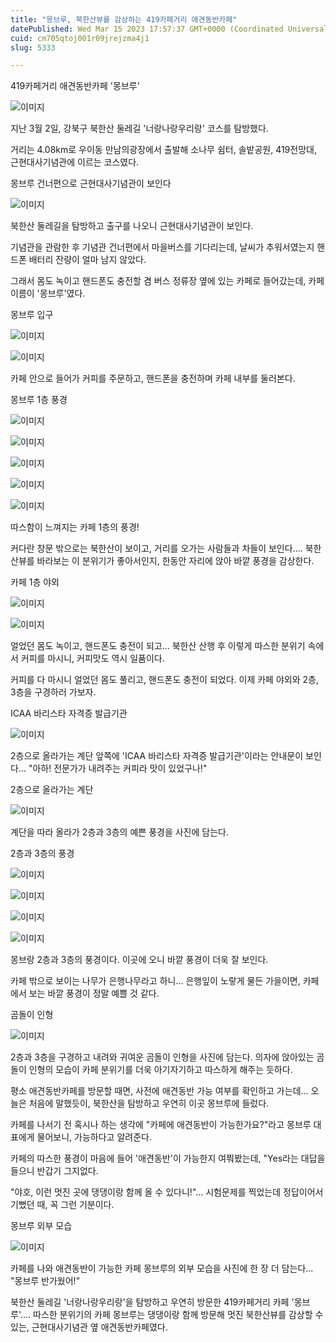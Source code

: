```yaml
---
title: "몽브루, 북한산뷰를 감상하는 419카페거리 애견동반카페"
datePublished: Wed Mar 15 2023 17:57:37 GMT+0000 (Coordinated Universal Time)
cuid: cm705qtoj001r09jrejzma4j1
slug: 5333

---
```



419카페거리 애견동반카페 '몽브루'

![이미지](https://cdn.hashnode.com/res/hashnode/image/upload/v1739258698205/58280e77-477a-440b-8693-ad57ed94f5a8.jpeg)

지난 3월 2일, 강북구 북한산 둘레길 '너랑나랑우리랑' 코스를 탐방했다.

거리는 4.08km로 우이동 만남의광장에서 출발해 소나무 쉼터, 솔밭공원, 419전망대, 근현대사기념관에 이르는 코스였다.

몽브루 건너편으로 근현대사기념관이 보인다

![이미지](https://cdn.hashnode.com/res/hashnode/image/upload/v1739258700373/36379806-3df8-4f9b-a527-2b6a06ed144c.jpeg)

북한산 둘레길을 탐방하고 출구를 나오니 근현대사기념관이 보인다.

기념관을 관람한 후 기념관 건너편에서 마을버스를 기다리는데, 날씨가 추워서였는지 핸드폰 배터리 잔량이 얼마 남지 않았다.

그래서 몸도 녹이고 핸드폰도 충전할 겸 버스 정류장 옆에 있는 카페로 들어갔는데, 카페 이름이 '몽브루'였다.

몽브루 입구

![이미지](https://cdn.hashnode.com/res/hashnode/image/upload/v1739258702384/bb4cb74a-8804-46c9-b36b-54c883f3504e.jpeg)

![이미지](https://cdn.hashnode.com/res/hashnode/image/upload/v1739258704407/e182b62b-ed1e-481b-af70-3d53e61a1541.jpeg)

카페 안으로 들어가 커피를 주문하고, 핸드폰을 충전하며 카페 내부를 둘러본다.

몽브루 1층 풍경

![이미지](https://cdn.hashnode.com/res/hashnode/image/upload/v1739258706335/5d64a6d7-3080-4c17-904a-5f40d88fae93.jpeg)

![이미지](https://cdn.hashnode.com/res/hashnode/image/upload/v1739258708234/c6ef31da-610b-49ec-9705-c52183df9811.jpeg)

![이미지](https://cdn.hashnode.com/res/hashnode/image/upload/v1739258710140/a707f5bc-90e1-4aae-aedb-ebc33f6cedf7.jpeg)

![이미지](https://cdn.hashnode.com/res/hashnode/image/upload/v1739258712331/eab735a6-a761-4f93-aa65-b5a03b15617e.jpeg)

![이미지](https://cdn.hashnode.com/res/hashnode/image/upload/v1739258714512/d43080f0-f16b-4a11-8076-d57a8677582f.jpeg)

따스함이 느껴지는 카페 1층의 풍경!

커다란 창문 밖으로는 북한산이 보이고, 거리를 오가는 사람들과 차들이 보인다.... 북한산뷰를 바라보는 이 분위기가 좋아서인지, 한동안 자리에 앉아 바깥 풍경을 감상한다.

카페 1층 야외

![이미지](https://cdn.hashnode.com/res/hashnode/image/upload/v1739258716285/46e1ea59-54d1-4cdb-accf-375541e82250.jpeg)

![이미지](https://cdn.hashnode.com/res/hashnode/image/upload/v1739258718043/acb34251-b5dc-4b9d-b49c-7aead327d757.jpeg)

얼었던 몸도 녹이고, 핸드폰도 충전이 되고... 북한산 산행 후 이렇게 따스한 분위기 속에서 커피를 마시니, 커피맛도 역시 일품이다.

커피를 다 마시니 얼었던 몸도 풀리고, 핸드폰도 충전이 되었다. 이제 카페 야외와 2층, 3층을 구경하러 가보자.

ICAA 바리스타 자격증 발급기관

![이미지](https://cdn.hashnode.com/res/hashnode/image/upload/v1739258719974/cfd59228-def3-4437-b8d7-005c6981a621.jpeg)

2층으로 올라가는 계단 앞쪽에 'ICAA 바리스타 자격증 발급기관'이라는 안내문이 보인다... "아하! 전문가가 내려주는 커피라 맛이 있었구나!"

2층으로 올라가는 계단

![이미지](https://cdn.hashnode.com/res/hashnode/image/upload/v1739258721702/d7832409-1ecc-4534-a0c6-9b6ff71a38ba.jpeg)

계단을 따라 올라가 2층과 3층의 예쁜 풍경을 사진에 담는다.

2층과 3층의 풍경

![이미지](https://cdn.hashnode.com/res/hashnode/image/upload/v1739258723754/cb79db73-2a62-4820-8009-3f37357efb69.jpeg)

![이미지](https://cdn.hashnode.com/res/hashnode/image/upload/v1739258726243/4c8a7ee2-8d46-4ecc-a318-68d795464435.jpeg)

![이미지](https://cdn.hashnode.com/res/hashnode/image/upload/v1739258728208/ff3e3a59-7916-4372-9513-cd32571540bd.jpeg)

![이미지](https://cdn.hashnode.com/res/hashnode/image/upload/v1739258730301/331748b9-bc4e-4150-9d6d-f70c8b71fae5.jpeg)

몽브랑 2층과 3층의 풍경이다. 이곳에 오니 바깥 풍경이 더욱 잘 보인다.

카페 밖으로 보이는 나무가 은행나무라고 하니... 은행잎이 노랗게 물든 가을이면, 카페에서 보는 바깥 풍경이 정말 예쁠 것 같다.

곰돌이 인형

![이미지](https://cdn.hashnode.com/res/hashnode/image/upload/v1739258732270/a1588ed5-a940-4f53-9a6b-730aa7614695.jpeg)

2층과 3층을 구경하고 내려와 귀여운 곰돌이 인형을 사진에 담는다. 의자에 앉아있는 곰돌이 인형의 모습이 카페 분위기를 더욱 아기자기하고 따스하게 해주는 듯하다.

평소 애견동반카페를 방문할 때면, 사전에 애견동반 가능 여부를 확인하고 가는데... 오늘은 처음에 말했듯이, 북한산을 탐방하고 우연히 이곳 몽브루에 들렀다.

카페를 나서기 전 혹시나 하는 생각에 "카페에 애견동반이 가능한가요?"라고 몽브루 대표에게 물어보니, 가능하다고 알려준다.

카페의 따스한 풍경이 마음에 들어 '애견동반'이 가능한지 여쭤봤는데, "Yes라는 대답을 들으니 반갑기 그지없다.

"야호, 이런 멋진 곳에 댕댕이랑 함께 올 수 있다니!"... 시험문제를 찍었는데 정답이어서 기뻤던 때, 꼭 그런 기분이다.

몽브루 외부 모습

![이미지](https://cdn.hashnode.com/res/hashnode/image/upload/v1739258734511/d1c59ab4-cad4-4840-93e8-b265cf796790.jpeg)

카페를 나와 애견동반이 가능한 카페 몽브루의 외부 모습을 사진에 한 장 더 담는다... "몽브루 반가웠어!"

북한산 둘레길 '너랑나랑우리랑'을 탐방하고 우연히 방문한 419카페거리 카페 '몽브루'.... 따스한 분위기의 카페 몽브루는 댕댕이랑 함께 방문해 멋진 북한산뷰를 감상할 수 있는, 근현대사기념관 옆 애견동반카페였다.